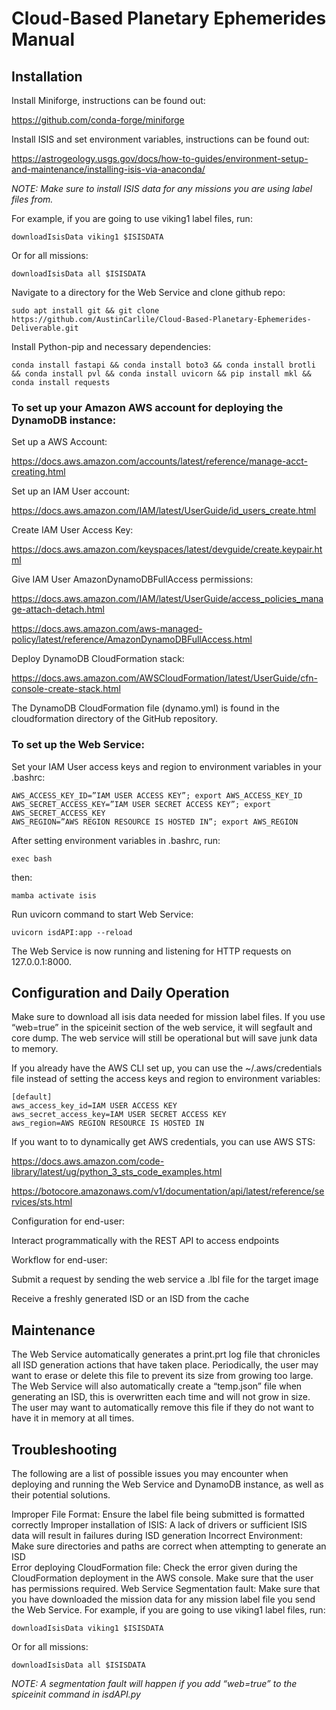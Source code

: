 # Cloud-Based Planetary Ephemerides Manual

## Installation

Install Miniforge, instructions can be found out:

https://github.com/conda-forge/miniforge

Install ISIS and set environment variables, instructions can be found out:

https://astrogeology.usgs.gov/docs/how-to-guides/environment-setup-and-maintenance/installing-isis-via-anaconda/

_NOTE: Make sure to install ISIS data for any missions you are using label files from._

For example, if you are going to use viking1 label files, run: 
```
downloadIsisData viking1 $ISISDATA
```
Or for all missions:
```
downloadIsisData all $ISISDATA
```

Navigate to a directory for the Web Service and clone github repo:
```
sudo apt install git && git clone https://github.com/AustinCarlile/Cloud-Based-Planetary-Ephemerides-Deliverable.git
```

Install Python-pip and necessary dependencies:
```
conda install fastapi && conda install boto3 && conda install brotli && conda install pvl && conda install uvicorn && pip install mkl && conda install requests
```

### To set up your Amazon AWS account for deploying the DynamoDB instance:
Set up a AWS Account:

https://docs.aws.amazon.com/accounts/latest/reference/manage-acct-creating.html

Set up an IAM User account:

https://docs.aws.amazon.com/IAM/latest/UserGuide/id_users_create.html

Create IAM User Access Key:

https://docs.aws.amazon.com/keyspaces/latest/devguide/create.keypair.html

Give IAM User AmazonDynamoDBFullAccess permissions:

https://docs.aws.amazon.com/IAM/latest/UserGuide/access_policies_manage-attach-detach.html

https://docs.aws.amazon.com/aws-managed-policy/latest/reference/AmazonDynamoDBFullAccess.html

Deploy DynamoDB CloudFormation stack:

https://docs.aws.amazon.com/AWSCloudFormation/latest/UserGuide/cfn-console-create-stack.html

The DynamoDB CloudFormation file (dynamo.yml) is found in the cloudformation directory of the GitHub repository.

### To set up the Web Service:
Set your IAM User access keys and region to environment variables in your .bashrc:
```
AWS_ACCESS_KEY_ID=”IAM USER ACCESS KEY”; export AWS_ACCESS_KEY_ID
AWS_SECRET_ACCESS_KEY=”IAM USER SECRET ACCESS KEY”; export AWS_SECRET_ACCESS_KEY
AWS_REGION=”AWS REGION RESOURCE IS HOSTED IN”; export AWS_REGION
```

After setting environment variables in .bashrc, run: 
```
exec bash
```
then: 
```
mamba activate isis
```

Run uvicorn command to start Web Service:
```
uvicorn isdAPI:app --reload
```

The Web Service is now running and listening for HTTP requests on 127.0.0.1:8000.

## Configuration and Daily Operation
Make sure to download all isis data needed for mission label files. If you use “web=true” in the spiceinit section of the web service, it will segfault and core dump. The web service will still be operational but will save junk data to memory.

If you already have the AWS CLI set up, you can use the ~/.aws/credentials file instead of setting the access keys and region to environment variables:
```
[default]
aws_access_key_id=IAM USER ACCESS KEY
aws_secret_access_key=IAM USER SECRET ACCESS KEY
aws_region=AWS REGION RESOURCE IS HOSTED IN
```
If you want to to dynamically get AWS credentials, you can use AWS STS:

https://docs.aws.amazon.com/code-library/latest/ug/python_3_sts_code_examples.html

https://botocore.amazonaws.com/v1/documentation/api/latest/reference/services/sts.html

Configuration for end-user:

Interact programmatically with the REST API to access endpoints

Workflow for end-user:

Submit a request by sending the web service a .lbl file for the target image

Receive a freshly generated ISD or an ISD from the cache

## Maintenance
The Web Service automatically generates a print.prt log file that chronicles all ISD generation actions that have taken place. Periodically, the user may want to erase or delete this file to prevent its size from growing too large.
The Web Service will also automatically create a “temp.json” file when generating an ISD, this is overwritten each time and will not grow in size. The user may want to automatically remove this file if they do not want to have it in memory at all times.

## Troubleshooting
The following are a list of possible issues you may encounter when deploying and running the Web Service and DynamoDB instance, as well as their potential solutions.

Improper File Format:
  Ensure the label file being submitted is formatted correctly
Improper installation of ISIS:
  A lack of drivers or sufficient ISIS data will result in failures during ISD generation
Incorrect Environment:
  Make sure directories and paths are correct when attempting to generate an ISD\
Error deploying CloudFormation file:
  Check the error given during the CloudFormation deployment in the AWS console. Make sure that the user has permissions required.
Web Service Segmentation fault:
  Make sure that you have downloaded the mission data for any mission label file you send the Web Service. 
For example, if you are going to use viking1 label files, run: 
```
downloadIsisData viking1 $ISISDATA
```
Or for all missions:
```
downloadIsisData all $ISISDATA
```
_NOTE: A segmentation fault will happen if you add “web=true” to the spiceinit command in isdAPI.py_
